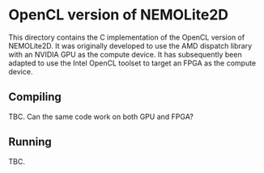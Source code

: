 # OpenCL version of NEMOLite2D #

This directory contains the C implementation of the OpenCL version
of NEMOLite2D. It was originally developed to use the AMD dispatch
library with an NVIDIA GPU as the compute device. It has subsequently
been adapted to use the Intel OpenCL toolset to target an FPGA as
the compute device.

## Compiling ##

TBC. Can the same code work on both GPU and FPGA?

## Running ##

TBC.
